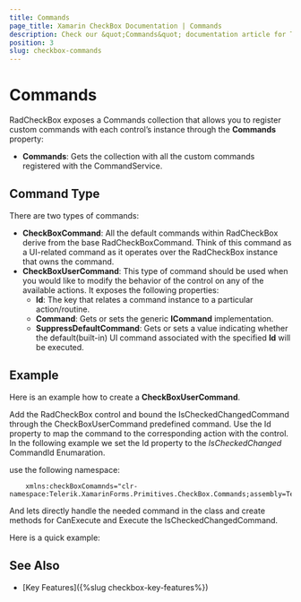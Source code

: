 ```yaml
---
title: Commands
page_title: Xamarin CheckBox Documentation | Commands
description: Check our &quot;Commands&quot; documentation article for Telerik CheckBox for Xamarin control.
position: 3
slug: checkbox-commands
---
```


# Commands

RadCheckBox exposes a Commands collection that allows you to register custom commands with each control’s instance through the **Commands** property:

* **Commands**: Gets the collection with all the custom commands registered with the CommandService.

## Command Type

There are two types of commands:

* **CheckBoxCommand**: All the default commands within RadCheckBox derive from the base RadCheckBoxCommand. Think of this command as a UI-related command as it operates over the RadCheckBox instance that owns the command.
* **CheckBoxUserCommand**: This type of command should be used when you would like to modify the behavior of the control on any of the available actions. It exposes the following properties:
	* **Id**: The key that relates a command instance to a particular action/routine.
	* **Command**: Gets or sets the generic **ICommand** implementation.
	* **SuppressDefaultCommand**: Gets or sets a value indicating whether the default(built-in) UI command associated with the specified **Id** will be executed.

## Example

Here is an example how to create a **CheckBoxUserCommand**.

Add the RadCheckBox control and bound the IsCheckedChangedCommand through the CheckBoxUserCommand predefined command. Use the Id property to map the command to the corresponding action with the control. In the following example we set the Id property to the *IsCheckedChanged* CommandId Enumaration.

<snippet id='checkbox-commands-xaml'/>

use the following namespace:

```XAML
	xmlns:checkBoxComamnds="clr-namespace:Telerik.XamarinForms.Primitives.CheckBox.Commands;assembly=Telerik.XamarinForms.Primitives"
```

And lets directly handle the needed command in the class and create methods for CanExecute and Execute the IsCheckedChangedCommand.

Here is a quick example: 

<snippet id='checkbox-commands-csharp'/>

## See Also

- [Key Features]({%slug checkbox-key-features%})
